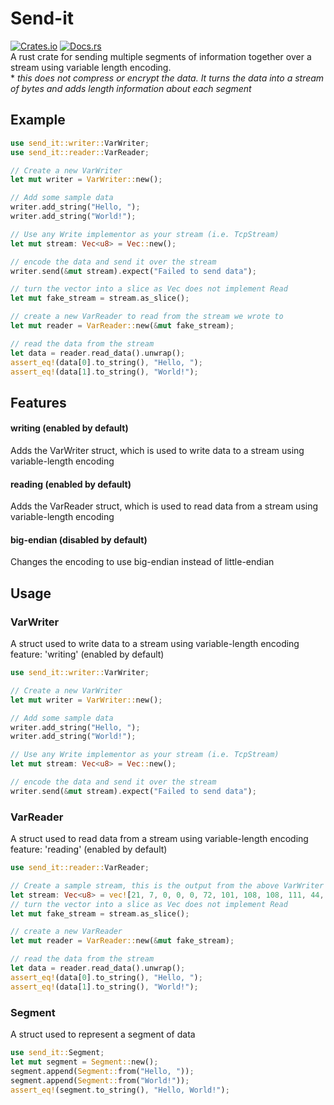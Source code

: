 # Send-it
[![Crates.io](https://img.shields.io/crates/v/send-it.svg)](https://crates.io/crates/send-it)
[![Docs.rs](https://docs.rs/send-it/badge.svg)](https://docs.rs/send-it)\
A rust crate for sending multiple segments of information together over a stream using variable length encoding.  
\* _this does not compress or encrypt the data. It turns the data into a stream of bytes and adds length information about each segment_

## Example
```rust
use send_it::writer::VarWriter;
use send_it::reader::VarReader;

// Create a new VarWriter
let mut writer = VarWriter::new();

// Add some sample data
writer.add_string("Hello, ");
writer.add_string("World!");

// Use any Write implementor as your stream (i.e. TcpStream)
let mut stream: Vec<u8> = Vec::new();

// encode the data and send it over the stream
writer.send(&mut stream).expect("Failed to send data");

// turn the vector into a slice as Vec does not implement Read
let mut fake_stream = stream.as_slice();

// create a new VarReader to read from the stream we wrote to
let mut reader = VarReader::new(&mut fake_stream);

// read the data from the stream
let data = reader.read_data().unwrap();
assert_eq!(data[0].to_string(), "Hello, ");
assert_eq!(data[1].to_string(), "World!");
```

## Features
#### writing (enabled by default)
Adds the VarWriter struct, which is used to write data to a stream using variable-length encoding
#### reading (enabled by default)
Adds the VarReader struct, which is used to read data from a stream using variable-length encoding
#### big-endian (disabled by default)
Changes the encoding to use big-endian instead of little-endian

## Usage
### VarWriter
A struct used to write data to a stream using variable-length encoding\
feature: 'writing' (enabled by default)
```rust
use send_it::writer::VarWriter;

// Create a new VarWriter
let mut writer = VarWriter::new();

// Add some sample data
writer.add_string("Hello, ");
writer.add_string("World!");

// Use any Write implementor as your stream (i.e. TcpStream)
let mut stream: Vec<u8> = Vec::new();

// encode the data and send it over the stream
writer.send(&mut stream).expect("Failed to send data");
```

### VarReader
A struct used to read data from a stream using variable-length encoding\
feature: 'reading' (enabled by default)
```rust
use send_it::reader::VarReader;

// Create a sample stream, this is the output from the above VarWriter example
let stream: Vec<u8> = vec![21, 7, 0, 0, 0, 72, 101, 108, 108, 111, 44, 32, 6, 0, 0, 0, 87, 111, 114, 108, 100, 33];
// turn the vector into a slice as Vec does not implement Read
let mut fake_stream = stream.as_slice();

// create a new VarReader
let mut reader = VarReader::new(&mut fake_stream);

// read the data from the stream
let data = reader.read_data().unwrap();
assert_eq!(data[0].to_string(), "Hello, ");
assert_eq!(data[1].to_string(), "World!");
```

### Segment
A struct used to represent a segment of data
```rust
use send_it::Segment;
let mut segment = Segment::new();
segment.append(Segment::from("Hello, "));
segment.append(Segment::from("World!"));
assert_eq!(segment.to_string(), "Hello, World!");
```
